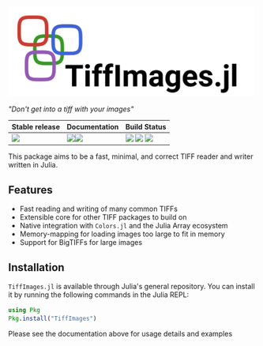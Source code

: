 <img src="https://raw.githubusercontent.com/tlnagy/TiffImages.jl/b4f946b75caae33992eb818551230ded7a9aa9de/docs/src/assets/fulllogo.svg" width="500">

_"Don't get into a tiff with your images"_

| **Stable release** | **Documentation**                 | **Build Status**                                              |
|:------------------------------------------------------|:-------------------------------------------------------------------------|:--------------------------------------------------------------|
| ![](https://juliahub.com/docs/TiffImages/version.svg) | [![][docs-stable-img]][docs-stable-url][![][docs-dev-img]][docs-dev-url] | [![][status-img]][status-url] [![][ci-img]][ci-url] [![][codecov-img]][codecov-url] |

This package aims to be a fast, minimal, and correct TIFF reader and writer
written in Julia.

## Features

- Fast reading and writing of many common TIFFs
- Extensible core for other TIFF packages to build on
- Native integration with `Colors.jl` and the Julia Array ecosystem
- Memory-mapping for loading images too large to fit in memory
- Support for BigTIFFs for large images

## Installation

`TiffImages.jl` is available through Julia's general repository. You can install
it by running the following commands in the Julia REPL:

```julia
using Pkg
Pkg.install("TiffImages")
```

Please see the documentation above for usage details and examples

[docs-stable-img]: https://img.shields.io/badge/docs-stable-blue.svg
[docs-stable-url]: https://tamasnagy.com/TiffImages.jl/stable

[docs-dev-img]: https://img.shields.io/badge/docs-dev-blue.svg
[docs-dev-url]: https://tamasnagy.com/TiffImages.jl/dev

[ci-img]: https://github.com/tlnagy/TiffImages.jl/workflows/CI/badge.svg
[ci-url]: https://github.com/tlnagy/TiffImages.jl/actions

[codecov-img]: https://codecov.io/gh/tlnagy/TiffImages.jl/branch/master/graph/badge.svg
[codecov-url]: https://codecov.io/gh/tlnagy/TiffImages.jl

[status-img]: https://www.repostatus.org/badges/latest/active.svg
[status-url]: https://www.repostatus.org/#active
